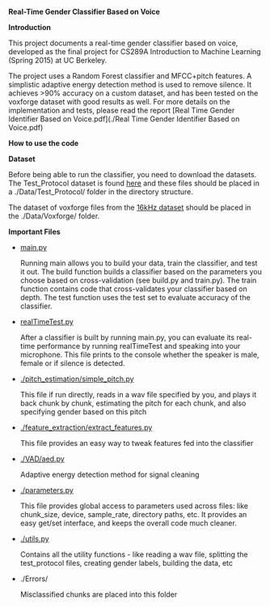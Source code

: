 **Real-Time Gender Classifier Based on Voice**

**Introduction**

This project documents a real-time gender classifier based on voice, developed as the final project for CS289A Introduction to Machine Learning (Spring 2015) at UC Berkeley.

The project uses a Random Forest classifier and MFCC+pitch features. A simplistic adaptive energy detection method is used to remove silence. It achieves >90% accuracy on a custom dataset, and has been tested on the voxforge dataset with good results as well. For more details on the implementation and tests, please read the report [Real Time Gender Identifier Based on Voice.pdf](./Real Time Gender Identifier Based on Voice.pdf)

**How to use the code**

**Dataset**

Before being able to run the classifier, you need to download the datasets. The Test_Protocol dataset is found [here](https://www.dropbox.com/sh/yfwi4kmt2jppt85/AABIVLAmDFjBcOLhiZmP-7cBa?dl=0) and these files should be placed in a ./Data/Test_Protocol/ folder in the directory structure. 

The dataset of voxforge files from the [16kHz dataset](http://www.repository.voxforge1.org/downloads/SpeechCorpus/Trunk/Audio/Main/16kHz_16bit/) should be placed in the ./Data/Voxforge/ folder.

**Important Files**
- [main.py](./main.py)

  Running main allows you to build your data, train the classifier, and test it out. 
  The build function builds a classifier based on the parameters you choose based on cross-validation (see build.py and train.py). The train function contains code that cross-validates your classifier based on depth. The test function uses the test set to evaluate accuracy of the classifier.

- [realTimeTest.py](./realTimeTest.py)

  After a classifier is built by running main.py, you can evaluate its real-time performance by running realTimeTest and speaking into your microphone. This file prints to the console whether the speaker is male, female or if silence is detected.

- [./pitch_estimation/simple_pitch.py](./pitch_estimation/simple_pitch.py)

  This file if run directly, reads in a wav file specified by you, and plays it back chunk by chunk, estimating the pitch for each chunk, and also specifying gender based on this pitch

- [./feature_extraction/extract_features.py](./feature_extraction/extract_features.py)

  This file provides an easy way to tweak features fed into the classifier

- [./VAD/aed.py](./VAD/aed.py)

  Adaptive energy detection method for signal cleaning

- [./parameters.py](./parameters.py)

  This file provides global access to parameters used across files: like chunk_size, device, sample_rate, directory paths, etc. It provides an easy get/set interface, and keeps the overall code much cleaner.  

- [./utils.py](./utils.py)

  Contains all the utility functions - like reading a wav file, splitting the test_protocol files, creating gender labels, building the data, etc

- ./Errors/

  Misclassified chunks are placed into this folder

